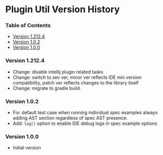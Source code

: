 # Plugin Util Version History

[TOC]: #

### Table of Contents
- [Version 1.212.4](#version-12124)
- [Version 1.0.2](#version-102)
- [Version 1.0.0](#version-100)

### Version 1.212.4

* Change: disable intellij plugin related tasks
* Change: switch to sev ver, minor ver reflects IDE min version compatibility, patch ver
  reflects changes to the library itself
* Change: migrate to gradle build.

### Version 1.0.2

* Fix: default test case when running individual spec examples always adding AST section
  regardless of spec AST presence.
* Add: `log[]` option to enable IDE debug logs in spec example options

### Version 1.0.0

* Initial version

